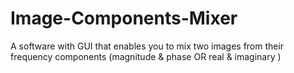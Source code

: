 # Image-Components-Mixer
A software with GUI that enables you to mix two images from their frequency components (magnitude  &amp; phase OR real &amp; imaginary ) 
